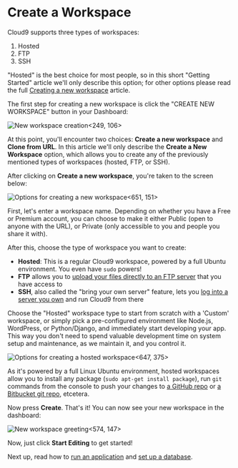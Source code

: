 # Create a Workspace
Cloud9 supports three types of workspaces:
1. Hosted
2. FTP
3. SSH

"Hosted" is the best choice for most people, so in this short "Getting Started" article we'll only describe this option; for other options please read the full [Creating a new workspace](./creating_new_workspace.html) article.

The first step for creating a new workspace is click the "CREATE NEW WORKSPACE" button in your Dashboard: 

![New workspace creation](./resources/images/newWorkspace.png)<249, 106>

At this point, you'll encounter two choices: **Create a new workspace** and **Clone from URL**. 
In this article we'll only describe the **Create a New Workspace** option, which allows you to create any of the previously mentioned types of workspaces (hosted, FTP, or SSH).

After clicking on **Create a new workspace**, you're taken to the screen below:

![Options for creating a new workspace](./resources/images/createNewWorkspaceOptions.png)<651, 151>

First, let's enter a workspace name.
Depending on whether you have a Free or Premium account, you can choose to make it either Public (open to anyone with the URL), or Private (only accessible to you and people you share it with).

After this, choose the type of workspace you want to create:

* **Hosted**: This is a regular Cloud9 workspace, powered by a full Ubuntu environment. You even have `sudo` powers!
* **FTP** allows you to [upload your files directly to an FTP server](./ftp_workspaces.html) that you have access to
* **SSH**, also called the "bring your own server" feature, lets you [log into a server you own](./run_your_own_workspace.html) and run Cloud9 from there

Choose the "Hosted" workspace type to start from scratch with a 'Custom' workspace, or simply pick a pre-configured environment like Node.js, WordPress, or Python/Django, and immediately start developing your app.
This way you don't need to spend valuable development time on system setup and maintenance, as we maintain it, and you control it. 

![Options for creating a hosted workspace](./resources/images/createHostedWorkspace.png)<647, 375>

As it's powered by a full Linux Ubuntu environment, hosted workspaces allow you to install any package (`sudo apt-get install package`), run `git` commands from the console to push your changes to [a GitHub repo](./setting_up_github_workspace.html) or [a Bitbucket git repo](./setting_up_bitbucket_workspace.html), etcetera.

Now press **Create**. That's it! You can now see your new workspace in the dashboard:

![New workspace greeting](./resources/images/createdWorkspace.png)<574, 147>

Now, just click **Start Editing** to get started!

Next up, read how to [run an application](run_an_application.html) and [set up a database](setup_a_database.html).
